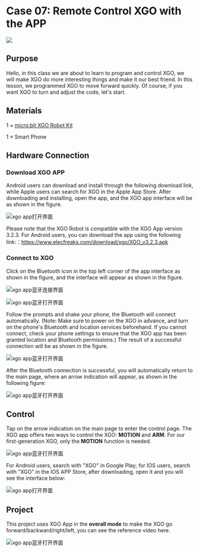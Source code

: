 ﻿---
sidebar_position: 14
sidebar_label: Case 07 - Remote Control XGO with the APP
---

# Case 07: Remote Control XGO with the APP

![](https://wiki-media-ef.oss-cn-hongkong.aliyuncs.com/i18n/en/docusaurus-plugin-content-docs/current/microbit/robot/xgo-robot-kit/images/xgo-app.png)

## Purpose

Hello, in this class we are about to learn to program and control XGO, we will make XGO do more interesting things and make it our best friend. In this lesson, we programmed XGO to move forward quickly. Of course, if you want XGO to turn and adjust the code, let's start.

## Materials
1 × [micro:bit XGO Robot Kit](https://www.elecfreaks.com/micro-bit-xgo-robot-kit.html)

1 ×  Smart Phone



## Hardware Connection
### Download XGO APP


Android users can download and install through the following download link, while Apple users can search for XGO in the Apple App Store. After downloading and installing, open the app, and the XGO app interface will be as shown in the figure.


![xgo app打开界面](https://wiki-media-ef.oss-cn-hongkong.aliyuncs.com/docs/microbit/robot/xgo-robot-kit/images/microbit-xgo-robot-kit-08-1.png)


Please note that the XGO Robot is compatible with the XGO App version 3.2.3. For Android users, you can download the app using the following link:：https://www.elecfreaks.com/download/xgo/XGO_v3.2.3.apk


### Connect to XGO

Click on the Bluetooth icon in the top left corner of the app interface as shown in the figure, and the interface will appear as shown in the figure.

![xgo app蓝牙连接界面](https://wiki-media-ef.oss-cn-hongkong.aliyuncs.com/docs/microbit/robot/xgo-robot-kit/images/microbit-xgo-robot-kit-08-2.png)

![xgo app蓝牙打开界面](https://wiki-media-ef.oss-cn-hongkong.aliyuncs.com/docs/microbit/robot/xgo-robot-kit/images/microbit-xgo-robot-kit-08-3.png)

Follow the prompts and shake your phone, the Bluetooth will connect automatically. (Note: Make sure to power on the XGO in advance, and turn on the phone's Bluetooth and location services beforehand. If you cannot connect, check your phone settings to ensure that the XGO app has been granted location and Bluetooth permissions.) The result of a successful connection will be as shown in the figure.


![xgo app蓝牙打开界面](https://wiki-media-ef.oss-cn-hongkong.aliyuncs.com/docs/microbit/robot/xgo-robot-kit/images/microbit-xgo-robot-kit-08-7.png)

After the Bluetooth connection is successful, you will automatically return to the main page, where an arrow indication will appear, as shown in the following figure:

![xgo app蓝牙打开界面](https://wiki-media-ef.oss-cn-hongkong.aliyuncs.com/docs/microbit/robot/xgo-robot-kit/images/microbit-xgo-robot-kit-08-4.png)

## Control

Tap on the arrow indication on the main page to enter the control page. The XGO app offers two ways to control the XGO: **MOTION** and **ARM**. For our first-generation XGO, only the **MOTION** function is needed.

![xgo app蓝牙打开界面](https://wiki-media-ef.oss-cn-hongkong.aliyuncs.com/docs/microbit/robot/xgo-robot-kit/images/microbit-xgo-robot-kit-08-8.png)

For Android users, search with "XGO" in Google Play; for IOS users, search with "XGO" in the IOS APP Store, after downloading, open it and you will see the interface below:

![xgo app打开界面](https://wiki-media-ef.oss-cn-hongkong.aliyuncs.com/i18n/en/docusaurus-plugin-content-docs/current/microbit/robot/xgo-robot-kit/images/case07-01.png)


## Project
This project uses XGO App in the  **overall mode** to make the XGO go forward/backward/right/left, you can see the reference video here.

![xgo app蓝牙打开界面](https://wiki-media-ef.oss-cn-hongkong.aliyuncs.com/i18n/en/docusaurus-plugin-content-docs/current/microbit/robot/xgo-robot-kit/images/microbit-xgo-robot-kit-08-12.gif)
